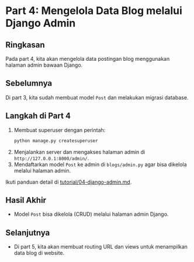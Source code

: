 




# Part 4: Mengelola Data Blog melalui Django Admin

## Ringkasan
Pada part 4, kita akan mengelola data postingan blog menggunakan halaman admin bawaan Django.

## Sebelumnya
Di part 3, kita sudah membuat model `Post` dan melakukan migrasi database.

## Langkah di Part 4
1. Membuat superuser dengan perintah:
	```bash
	python manage.py createsuperuser
	```
2. Menjalankan server dan mengakses halaman admin di `http://127.0.0.1:8000/admin/`.
3. Mendaftarkan model `Post` ke admin di `blogs/admin.py` agar bisa dikelola melalui halaman admin.

Ikuti panduan detail di [tutorial/04-django-admin.md](tutorial/04-django-admin.md).

## Hasil Akhir
- Model `Post` bisa dikelola (CRUD) melalui halaman admin Django.

## Selanjutnya
- Di part 5, kita akan membuat routing URL dan views untuk menampilkan data blog di website.